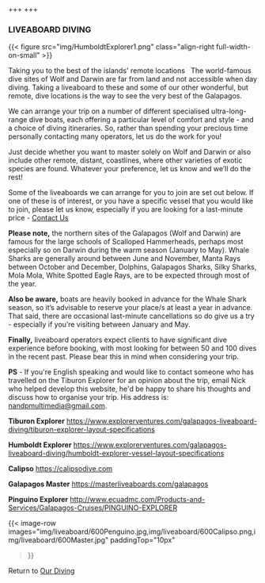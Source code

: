 +++
+++

### LIVEABOARD DIVING

{{< figure src="img/HumboldtExplorer1.png" class="align-right full-width-on-small" >}}

<span class="strapline">Taking you to the best of the islands' remote locations </span>
 
The world-famous dive sites of Wolf and Darwin are far from land and not accessible when day diving.  Taking a liveaboard to these and some of our other wonderful, but remote, dive locations is the way to see the very best of the Galapagos.

We can arrange your trip on a number of different specialised ultra-long-range dive boats, each offering a particular level of comfort and style - and a choice of diving itineraries. So, rather than spending your precious time personally contacting many operators, let us do the work for you!  

Just decide whether you want to master solely on Wolf and Darwin or also include other remote, distant, coastlines, where other varieties of exotic species are found.  Whatever your preference, let us know and we’ll do the rest!

Some of the liveaboards we can arrange for you to join are set out below.  If one of these is of interest, or you have a specific vessel that you would like to join, please let us know, especially if you are looking for a last-minute price - [Contact Us](/contact)

**Please note,** the northern sites of the Galapagos (Wolf and Darwin) are famous for the large schools of Scalloped Hammerheads, perhaps most especially so on Darwin during the warm season (January to May).  Whale Sharks are generally around between June and November, Manta Rays between October and December, Dolphins, Galapagos Sharks, Silky Sharks, Mola Mola, White Spotted Eagle Rays, are to be expected through most of the year.

**Also be aware,** boats are heavily booked in advance for the Whale Shark season, so it’s advisable to reserve your place/s at least a year in advance.  That said, there are occasional last-minute cancellations so do give us a try - especially if you’re visiting between January and May.

**Finally,** liveaboard operators expect clients to have significant dive experience before booking, with most looking for between 50 and 100 dives in the recent past.  Please bear this in mind when considering your trip.</I>

**PS** - If you're English speaking and would like to contact someone who has travelled on the Tiburon Explorer for an opinion about the trip, email Nick who helped develop this website, he'd be happy to share his thoughts and discuss how to organise your trip.  His address is: nandpmultimedia@gmail.com.


**Tiburon Explorer**
https://www.explorerventures.com/galapagos-liveaboard-diving/tiburon-explorer-layout-specifications


**Humboldt Explorer**
https://www.explorerventures.com/galapagos-liveaboard-diving/humboldt-explorer-vessel-layout-specifications


**Calipso**
https://calipsodive.com


**Galapagos Master**
https://masterliveaboards.com/galapagos


**Pinguino Explorer**
http://www.ecuadmc.com/Products-and-Services/Galapagos-Cruises/PINGUINO-EXPLORER

{{<
image-row 
images="img/liveaboard/600Penguino.jpg,img/liveaboard/600Calipso.png,img/liveaboard/600Master.jpg"
paddingTop="10px" 
>}}

Return to [Our Diving](/our-diving/our-diving)
